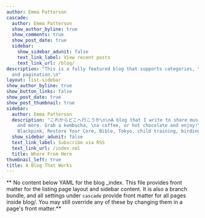```yaml
---
author: Emma Patterson
cascade:
  author: Emma Patterson
  show_author_byline: true
  show_comments: true
  show_post_date: true
  sidebar:
    show_sidebar_adunit: false
    text_link_label: View recent posts
    text_link_url: /blog/
description: "This is a fully featured blog that supports categories, \ntags, series,
  and pagination.\n"
layout: list-sidebar
show_author_byline: true
show_button_links: false
show_post_date: true
show_post_thumbnail: true
sidebar:
  author: Emma Patterson
  description: "これからどこへ行こうか\n\nA blog that I write to share musings, inspirations, \nramblings,
    and more. Grab a kombucha, \na coffee, or hot chocolate and enjoy!\n\nTopics include: 
    Blackpink, Restore Your Core, Bible, Tokyo, child training, birding, coffee, etc."
  show_sidebar_adunit: false
  text_link_label: Subscribe via RSS
  text_link_url: /index.xml
  title: Where From Here
thumbnail_left: true
title: A Blog That Works
---
```


** No content below YAML for the blog _index. This file provides front matter for the listing page layout and sidebar content. It is also a branch bundle, and all settings under `cascade` provide front matter for all pages inside blog/. You may still override any of these by changing them in a page's front matter.**

